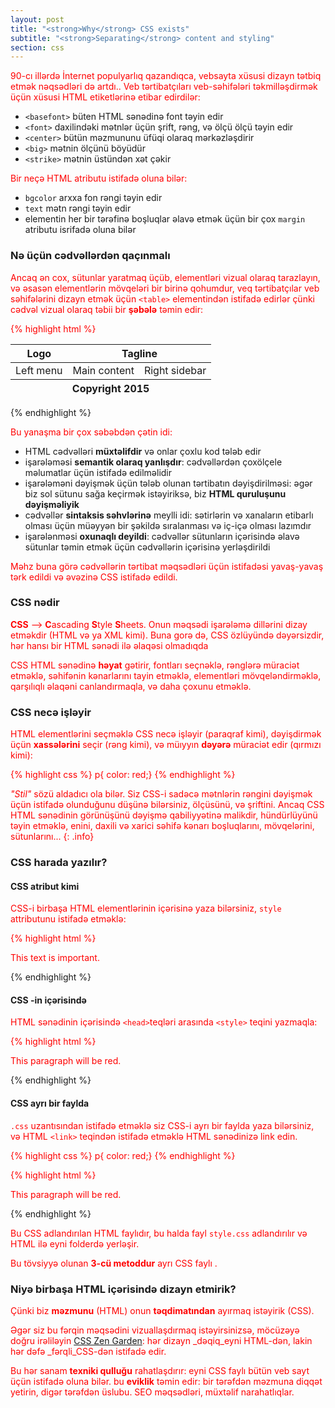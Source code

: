 ```yaml
---
layout: post
title: "<strong>Why</strong> CSS exists"
subtitle: "<strong>Separating</strong> content and styling"
section: css
---
```


90-cı illərdə İnternet populyarlıq qazandıqca, vebsayta xüsusi dizayn tətbiq etmək nəqsədləri də artdı.. Veb tərtibatçıları veb-səhifələri təkmilləşdirmək üçün xüsusi HTML etiketlərinə etibar edirdilər:

* `<basefont>` büten HTML sənədinə font təyin edir
* `<font>` daxilindəki mətnlər üçün şrift, rəng, və ölçü ölçü təyin edir
* `<center>` bütün məzmununu üfüqi olaraq mərkəzləşdirir
* `<big>` mətnin ölçünü böyüdür
* `<strike>` mətnin üstündən xət çəkir

Bir neçə HTML atributu istifadə oluna bilər:

* `bgcolor` arxxa fon rəngi təyin edir
* `text` mətn rəngi təyin edir
*  elementin her bir tərəfinə boşluqlar əlavə etmək üçün bir çox `margin` atributu isrifadə oluna bilər

### Nə üçün cədvəllərdən qaçınmalı

Ancaq ən cox, sütunlar yaratmaq üçüb, elementləri vizual olaraq tarazlayın, və əsasən elementlərin mövqeləri bir birinə qohumdur, veq tərtibatçılar veb səhifələrini dizayn etmək üçün `<table>` elementindən istifadə edirlər çünki cədvəl vizual olaraq təbii bir **şəbələ** təmin edir:

{% highlight html %}
<table>
  <thead>
    <tr>
      <th>Logo</th>
      <th colspan="2">Tagline</th>
    </tr>
  </thead>
  <tfoot>
    <tr>
      <th colspan="3">Copyright 2015</th>
    </tr>
  </tfoot>
  <tbody>
    <tr>
      <td>Left menu</td>
      <td>Main content</td>
      <td>Right sidebar</td>
    </tr>
  </tbody>
</table>
{% endhighlight %}

Bu yanaşma bir çox səbəbdən çətin idi:

* HTML cədvəlləri **müxtəlifdir** və onlar çoxlu kod tələb edir
* işarələməsi **semantik olaraq yanlışdır**: cədvəllərdən çoxölçele məlumatlar üçün istifadə edilməlidir
* işarələməni dəyişmək üçün tələb olunan tərtibatın dəyişdirilməsi: əgər biz sol sütunu sağa keçirmək istəyiriksə, biz **HTML quruluşunu dəyişməliyik**
* cədvəllər **sintaksis səhvlərinə** meylli idi: sətirlərin və xanaların etibarlı olması üçün müəyyən bir şəkildə sıralanması və iç-içə olması lazımdır
* işarələnməsi **oxunaqlı deyildi**: cədvəllər sütunların içərisində əlavə sütunlar təmin etmək üçün cədvəllərin içərisinə yerləşdirildi

Məhz buna görə cədvəllərin tərtibat məqsədləri üçün istifadəsi yavaş-yavaş tərk edildi və əvəzinə CSS istifadə edildi.

### CSS nədir

**CSS** --> **C**ascading **S**tyle **S**heets. Onun məqsədi işarələmə dillərini dizay etməkdir (HTML və ya XML kimi). Buna gorə də, CSS özlüyündə dəyərsizdir, hər hansı bir HTML sənədi ilə əlaqəsi olmadıqda

CSS HTML sənədinə **həyat** gətirir, fontları seçnəklə, rənglərə müraciət etməklə, səhifənin kənarlarını tayin etməklə, elementləri mövqeləndirməklə, qarşılıqlı əlaqəni canlandırmaqla, və daha çoxunu etməklə.

### CSS necə işləyir

HTML elementlərini seçməklə CSS necə işləyir (paraqraf kimi), dəyişdirmək üçün **xassələrini** seçir (rəng kimi), və müıyyın **dəyərə** müraciət edir (qırmızı kimi):

{% highlight css %}
p{ color: red;}
{% endhighlight %}

_"Stil"_ sözü aldadıcı ola bilər. Siz CSS-i sadəcə mətnlərin rəngini dəyişmək üçün istifadə olunduğunu düşünə bilərsiniz, ölçüsünü, və şriftini. Ancaq CSS HTML sənədinin görünüşünü dəyişmə qabiliyyətinə malikdir, hündürlüyünü təyin etməklə, enini, daxili və xarici səhifə kənarı boşluqlarını, mövqelərini, sütunlarını...
{: .info}

### CSS harada yazılır?

#### CSS atribut kimi

CSS-i birbaşa HTML elementlərinin içərisinə yaza bilərsiniz, `style` attributunu istifadə etməklə:

{% highlight html %}
<p style="color: red;">This text is important.</p>
{% endhighlight %}

#### CSS <head>-in içərisində

HTML sənədinin içərisində `<head>`teqləri arasında `<style>` teqini yazmaqla:

{% highlight html %}
<html>
  <head>
    <title>Hello World</title>
    <style type="text/css">
      p{ color: red;}
    </style>
  </head>
  <body>
    <p>This paragraph will be red.</p>
  </body>
</html>
{% endhighlight %}

#### CSS ayrı bir faylda

`.css` uzantısından istifadə etməklə siz CSS-i ayrı bir faylda yaza bilərsiniz, və HTML `<link>` teqindən istifadə etməklə HTML sənədinizə link edin.

{% highlight css %}
p{ color: red;}
{% endhighlight %}

{% highlight html %}
<html>
  <head>
    <title>Hello World</title>
    <link rel="stylesheet" type="text/css" href="style.css">
  </head>
  <body>
    <p>This paragraph will be red.</p>
  </body>
</html>
{% endhighlight %}

Bu CSS adlandırılan HTML faylıdır, bu halda fayl `style.css` adlandırılır və HTML ilə eyni folderdə yerləşir.

Bu tövsiyyə olunan **3-cü metoddur** ayrı CSS faylı .

### Niyə birbaşa HTML içərisində dizayn etmirik?

Çünki biz **məzmunu** (HTML) onun **təqdimatından** ayırmaq istəyirik (CSS).

Əgər siz bu fərqin məqsədini vizuallaşdırmaq istəyirsinizsə, möcüzəyə doğru irəliləyin [CSS Zen Garden](https://www.csszengarden.com/): hər dizayn _dəqiq_eyni HTML-dən, lakin hər dəfə _fərqli_CSS-dən istifadə edir.

Bu hər sanam **texniki qulluğu** rahatlaşdırır: eyni CSS faylı bütün veb sayt üçün istifadə oluna bilər. bu **eviklik** təmin edir: bir tərəfdən məzmuna diqqət yetirin, digər tərəfdən üslubu. SEO məqsədləri, müxtəlif narahatlıqlar.
